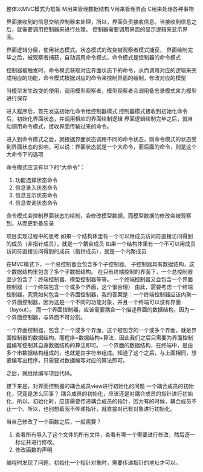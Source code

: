 整体以MVC模式为框架
M用来管理数据结构
V用来管理界面
C用来处理各种事物

界面接收到的信息交给控制器来处理，所以，界面负责接收信息。当接收到信息之后，就需要调用控制器来进行处理。
控制器需要调用界面的显示逻辑来显示界面。

界面逻辑分层，使用状态模式。状态模式的改变被观察者模式捕获，
界面绘制完毕之后，被观察者捕获，自动调用命令模式，命令模式是控制器的命令模式

控制器被触发时，命令模式获取对应界面状态下的命令，从而调用对应的逻辑来完成相应的功能，命令模式根据对应的命令来控制界面的绘制，修改对应的模型

当模型发生改变的使用，调用模型观察者，模型观察者会调用备忘录模式来为模型进行保存

进入程序后，首先发送初始化命令给控制器模式
控制器模式接收到初始化命令后，初始化界面状态，并调用相应的界面绘制逻辑
界面逻辑绘制完毕之后，就自动调用命令模式，接收界面传输过来的命令。

进入到命令模式之后，就根据界面状态调用不同的命令状态，则命令模式的状态受到界面状态的影响，可以说：界面状态就是一个大命令，而后面的命令，则是这个大命令下的选项

命令模式应该有以下的“大命令”：
1. 功能选择状态命令
2. 信息录入状态命令
3. 信息显示状态命令
4. 信息查询状态命令

命令模式会控制界面状态的绘制，会修改模型数据，而模型数据的修改会被观察到，从而更新备忘录

项目实现过程中的思考
如果一个结构体里有一个可以用成员访问符直接访问得到的成员（非指针成员），就是一个耦合成员
如果一个结构体里有一个不可以用成员访问符直接访问得到的成员（指针成员），就是一个内聚成员

在MVC模式下，一个总控制器会包含多个子控制器。
子控制器具有数据结构，这个数据结构里包含了多个子数据结构。
在只有终端控制的界面下，一个总控制器至少包含了：终端控制器、模型控制器等等。
一个终端控制器又会包含一个界面控制器（一个终端包含一个或多个界面，这个很合理）
由此，需要考虑一个终端控制器，究竟如何包含一个界面控制器，我的答案是：一个终端控制器应该内聚一个界面控制器，因为这是一个不同的功能对象，并且一个终端可以没有界面（layout）。
而一个界面控制器，应该需要耦合一个描述界面的数据结构，因为一个界面控制器，与界面不可分割。

一个界面控制器，包含了一个或多个界面，这个被包含的一个或多个界面，就是界面控制器的数据结构。而程序=数据结构+算法，因此我们之后只需要为界面控制器编写控制其自身数据结构的算法即可。
一个界面的数据结构，在终端中，是由多个串数据结构组成的，也就是由字符串组成。知道了这个之后，与上面相同，想要编写出程序，只需要对数据编写对应的算法即可。

之后，就继续编写项目代码。

接下来是，对界面控制器的耦合成员view进行初始化的问题
一个耦合成员的初始化，究竟是怎么回事？
耦合成员的初始化，应该还是对耦合成员的指针进行初始化，所以，初始化时，应该需要传递耦合成员的指针，因为有的时候，耦合成员不止一个。所以，也别想着我不传递指针，就直接对已有对象进行初始化。

当自己修改了一个函数之后，一般需要？
1. 查看所有导入了这个文件的所有文件，查看有哪一个需要进行修改，然后逐一标记并进行修改。
2. 修改函数的声明

编程时发现了问题，初始化一个指针对象时，需要传递指针的地址才可以。